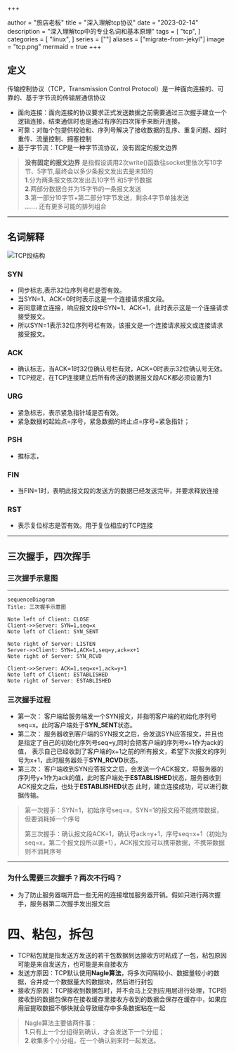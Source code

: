 +++

author = "旅店老板"
title = "深入理解tcp协议"
date = "2023-02-14"
description = "深入理解tcp中的专业名词和基本原理"
tags = [
	"tcp",
]
categories = [
    "linux",
]
series = [""]
aliases = ["migrate-from-jekyl"]
image = "tcp.png"
mermaid = true
+++
## 定义
传输控制协议（TCP，Transmission Control Protocol）是一种面向连接的、可靠的、基于字节流的传输层通信协议
* 面向连接：面向连接的协议要求正式发送数据之前需要通过三次握手建立一个逻辑连接，结束通信时也是通过有序的四次挥手来断开连接。
* 可靠：对每个包提供校验和、序列号解决了接收数据的乱序、重复问题、超时重传、流量控制、拥塞控制
* 基于字节流：TCP是一种字节流协议，没有固定的报文边界
> **没有固定的报文边界** 是指假设调用2次write()函数往socket里依次写10字节、5字节,最终会以多少条报文发出去是未知的  
> **1**.分为两条报文依次发出去10字节 和5字节数据  
> **2**.两部分数据合并为15字节的一条报文发送  
> **3**.第一部分10字节+第二部分1字节发送，剩余4字节单独发送  
> **......**
> 还有更多可能的排列组合
***
## 名词解释
![TCP段结构]( "TCP段结构")
### SYN
* 同步标志,表示32位序列号栏是否有效。
* 当SYN=1、ACK=0时时表示这是一个连接请求报文段。
* 若同意建立连接，响应报文段中SYN=1、ACK=1，此时表示这是一个连接请求接受报文。
* 所以SYN=1表示32位序列号栏有效，该报文是一个连接请求报文或连接请求接受报文。
### ACK
* 确认标志，当ACK=1时32位确认号栏有效，ACK=0时表示32位确认号无效。
* TCP规定，在TCP连接建立后所有传送的数据报文段ACK都必须设置为1
### URG
* 紧急标志，表示紧急指针域是否有效。
* 紧急数据的起始点=序号，紧急数据的终止点=序号+紧急指针；
### PSH
* 推标志，
### FIN
* 当FIN=1时，表明此报文段的发送方的数据已经发送完毕，并要求释放连接
### RST
* 表示复位标志是否有效。用于复位相应的TCP连接
***
## 三次握手，四次挥手
### 三次握手示意图
***
```mermaid
sequenceDiagram
Title: 三次握手示意图

Note left of Client: CLOSE
Client->>Server: SYN=1,seq=x
Note left of Client: SYN_SENT

Note right of Server: LISTEN
Server->>Client: SYN=1,ACK=1,seq=y,ack=x+1
Note right of Server: SYN_RCVD

Client->>Server: ACK=1,seq=x+1,ack=y+1
Note left of Client: ESTABLISHED
Note right of Server: ESTABLISHED
```

### 三次握手过程
* 第一次： 客户端给服务端发一个SYN报文，并指明客户端的初始化序列号seq=x。此时客户端处于**SYN_SENT**状态。
* 第二次： 服务器收到客户端的SYN报文之后，会发送SYN应答报文，并且也是指定了自己的初始化序列号seq=y,同时会把客户端的序列号x+1作为ack的值，
表示自己已经收到了客户端的x+1之前的所有报文，希望下次报文的序列号为x+1，此时服务器处于**SYN_RCVD**状态。
* 第三次： 客户端收到SYN应答报文之后，会发送一个ACK报文，将服务器的序列号y+1作为ack的值，此时客户端处于**ESTABLISHED**状态，服务器收到ACK报文之后，也处于**ESTABLISHED**状态
此时，建立连接成功，可以进行数据传输。
>第一次握手：SYN=1，初始序号seq=x，SYN=1的报文段不能携带数据，但要消耗掉一个序号  
>   
>第三次握手：确认报文段ACK=1，确认号ack=y+1，序号seq=x+1（初始为seq=x，第二个报文段所以要+1），ACK报文段可以携带数据，不携带数据则不消耗序号
***
### 为什么需要三次握手？两次不行吗？
* 为了防止服务器端开启一些无用的连接增加服务器开销。假如只进行两次握手，服务器第二次握手发出报文后
# 四、粘包，拆包
* TCP粘包就是指发送方发送的若干包数据到达接收方时粘成了一包，粘包原因可能是来自发送方，也可能是来自接收方
* 发送方原因：TCP默认使用**Nagle算法**，将多次间隔较小、数据量较小的数据，合并成一个数据量大的数据块，然后进行封包
* 接收方原因：TCP接收到数据包时，并不会马上交到应用层进行处理，TCP将接收到的数据包保存在接收缓存里接收方收到的数据会保存在缓存中，如果应用层提取数据不够快就会导致缓存中多条数据粘在一起
> Nagle算法主要做两件事：  
> **1**.只有上一个分组得到确认，才会发送下一个分组；  
> **2**.收集多个小分组，在一个确认到来时一起发送。

